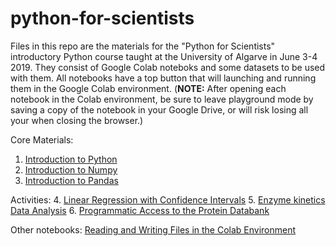 # python-for-scientists

Files in this repo are the materials for the "Python for Scientists" introductory Python
course taught at the University of Algarve in June 3-4 2019.
They consist of Google Colab noteboks and some datasets to be used with them.
All notebooks have a top button that will launching and running them in the Google Colab environment.
(**NOTE:** After opening each notebook in the Colab environment, be sure to leave playground mode by saving a copy
of the notebook in your Google Drive, or will risk losing all your when closing the browser.) 

Core Materials:
1. [Introduction to Python](https://github.com/pjmartel/python-for-scientists/blob/master/Introduction_to_Python.ipynb)
2. [Introduction to Numpy](https://github.com/pjmartel/python-for-scientists/blob/master/Introduction_to_numpy.ipynb)
3. [Introduction to Pandas](https://github.com/pjmartel/python-for-scientists/blob/master/Introduction_to_pandas.ipynb)

Activities:
4. [Linear Regression with Confidence Intervals](https://github.com/pjmartel/python-for-scientists/blob/master/linear_regression_with_intervals.ipynb)
5. [Enzyme kinetics Data Analysis](https://github.com/pjmartel/python-for-scientists/blob/master/Kinetic_data_analysis.ipynb)
6. [Programmatic Access to the Protein Databank](https://github.com/pjmartel/python-for-scientists/blob/master/Programmatic_Access_PDB.ipynb)

Other notebooks:
[Reading and Writing Files in the Colab Environment](https://github.com/pjmartel/python-for-scientists/blob/master/Colab_reading_and_writing_files.ipynb)

